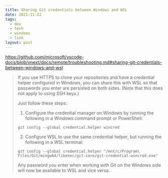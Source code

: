 ```yaml
---
title: Sharing Git credentials between Windows and WSL
date: 2021-11-22
tags:
  - dev
  - tech
  - windows
  - link
layout: post
---
```


https://github.com/microsoft/vscode-docs/blob/vnext/docs/remote/troubleshooting.md#sharing-git-credentials-between-windows-and-wsl

> If you use HTTPS to clone your repositories and have a credential helper configured in Windows, you can share this with WSL so that passwords you enter are persisted on both sides. (Note that this does not apply to using SSH keys.)
>
> Just follow these steps:
>
> 1. Configure the credential manager on Windows by running the following in a Windows command prompt or PowerShell:
>
>```
>git config --global credential.helper wincred
>```
>
> 2. Configure WSL to use the same credential helper, but running the following in a WSL terminal:
>
>```
>git config --global credential.helper "/mnt/c/Program\ Files/Git/mingw64/libexec/git-core/git-credential-wincred.exe"
>```
>
> Any password you enter when working with Git on the Windows side will now be available to WSL and vice versa.
